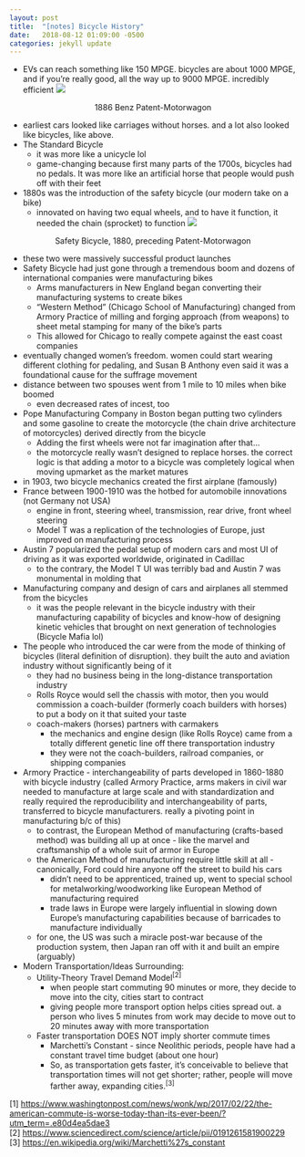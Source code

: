 ```yaml
---
layout: post
title:  "[notes] Bicycle History"
date:   2018-08-12 01:09:00 -0500
categories: jekyll update
---
```


- EVs can reach something like 150 MPGE. bicycles are about 1000 MPGE, and if you’re really good, all the way up to 9000 MPGE. incredibly efficient
![](https://d2mxuefqeaa7sj.cloudfront.net/s_CB8EDF5018D036A386435E3A4F54F39515825C75E3918B3711E95350428A7ADC_1527921073352_Carl-Benz-at-the-tiller-of-the-improved-1887-Benz-Patent-Motorwagen.jpg)
<center>1886 Benz Patent-Motorwagon</center>

- earliest cars looked like carriages without horses. and a lot also looked like bicycles, like above.
- The Standard Bicycle
  - it was more like a unicycle lol
  - game-changing because first many parts of the 1700s, bicycles had no pedals. It was more like an artificial horse that people would push off with their feet
- 1880s was the introduction of the safety bicycle (our modern take on a bike)
  - innovated on having two equal wheels, and to have it function, it needed the chain (sprocket) to function
![](https://d2mxuefqeaa7sj.cloudfront.net/s_CB8EDF5018D036A386435E3A4F54F39515825C75E3918B3711E95350428A7ADC_1527921195897_Whippet_Safety_Bicycle.jpg)
<center>Safety Bicycle, 1880, preceding Patent-Motorwagon</center>

- these two were massively successful product launches
- Safety Bicycle had just gone through a tremendous boom and dozens of international companies were manufacturing bikes
  - Arms manufacturers in New England began converting their manufacturing systems to create bikes
  - “Western Method” (Chicago School of Manufacturing) changed from Armory Practice of milling and forging approach (from weapons) to sheet metal stamping for many of the bike’s parts
  - This allowed for Chicago to really compete against the east coast companies
- eventually changed women’s freedom. women could start wearing different clothing for pedaling, and Susan B Anthony even said it was a foundational cause for the suffrage movement
- distance between two spouses went from 1 mile to 10 miles when bike boomed
  - even decreased rates of incest, too
- Pope Manufacturing Company in Boston began putting two cylinders and some gasoline to create the motorcycle (the chain drive architecture of motorcycles) derived directly from the bicycle
  - Adding the first wheels were not far imagination after that…
  - the motorcycle really wasn’t designed to replace horses. the correct logic is that adding a motor to a bicycle was completely logical when moving upmarket as the market matures
- in 1903, two bicycle mechanics created the first airplane (famously)
- France between 1900-1910 was the hotbed for automobile innovations (not Germany not USA)
  - engine in front, steering wheel, transmission, rear drive, front wheel steering
  - Model T was a replication of the technologies of Europe, just improved on manufacturing process
- Austin 7 popularized the pedal setup of modern cars and most UI of driving as it was exported worldwide, originated in Cadillac
  - to the contrary, the Model T UI was terribly bad and Austin 7 was monumental in molding that
- Manufacturing company and design of cars and airplanes all stemmed from the bicycles
  - it was the people relevant in the bicycle industry with their manufacturing capability of bicycles and know-how of designing kinetic vehicles that brought on next generation of technologies (Bicycle Mafia lol)
- The people who introduced the car were from the mode of thinking of bicycles (literal definition of disruption). they built the auto and aviation industry without significantly being of it
  - they had no business being in the long-distance transportation industry
  - Rolls Royce would sell the chassis with motor, then you would commission a coach-builder (formerly coach builders with horses) to put a body on it that suited your taste
  - coach-makers (horses) partners with carmakers
    - the mechanics and engine design (like Rolls Royce) came from a totally different genetic line off there transportation industry
    - they were not the coach-builders, railroad companies, or shipping companies
- Armory Practice - interchangeability of parts developed in 1860-1880 with bicycle industry (called Armory Practice, arms makers in civil war needed to manufacture at large scale and with standardization and really required the reproducibility and interchangeability of parts, transferred to bicycle manufacturers. really a pivoting point in manufacturing b/c of this)
  - to contrast, the European Method of manufacturing (crafts-based method) was building all up at once - like the marvel and craftsmanship of a whole suit of armor in Europe
  - the American Method of manufacturing require little skill at all - canonically, Ford could hire anyone off the street to build his cars
    - didn’t need to be apprenticed, trained up, went to special school for metalworking/woodworking like European Method of manufacturing required
    - trade laws in Europe were largely influential in slowing down Europe’s manufacturing capabilities because of barricades to manufacture individually
  - for one, the US was such a miracle post-war because of the production system, then Japan ran off with it and built an empire (arguably)
- Modern Transportation/Ideas Surrounding:
  - Utility-Theory Travel Demand Model<sup>[2]</sup>
    - when people start commuting 90 minutes or more, they decide to move into the city, cities start to contract
    - giving people more transport option helps cities spread out. a person who lives 5 minutes from work may decide to move out to 20 minutes away with more transportation
  - Faster transportation DOES NOT imply shorter commute times
    - Marchetti’s Constant - since Neolithic periods, people have had a constant travel time budget (about one hour)
    - So, as transportation gets faster, it’s conceivable to believe that transportation times will not get shorter; rather, people will move farther away, expanding cities.<sup>[3]</sup>

[1] <https://www.washingtonpost.com/news/wonk/wp/2017/02/22/the-american-commute-is-worse-today-than-its-ever-been/?utm_term=.e80d4ea5dae3>  
[2] <https://www.sciencedirect.com/science/article/pii/0191261581900229>  
[3] <https://en.wikipedia.org/wiki/Marchetti%27s_constant>  
